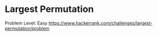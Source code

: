 # Largest Permutation
Problem Level: Easy
<https://www.hackerrank.com/challenges/largest-permutation/problem>
